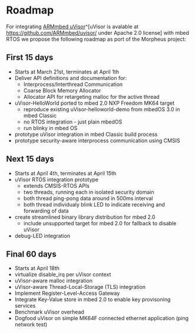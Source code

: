 # Roadmap

For integrating [ARMmbed uVisor](https://github.com/ARMmbed/uvisor/)^[uVisor is avalable at https://github.com/ARMmbed/uvisor/ under Apache 2.0 license] with mbed RTOS we propose the following roadmap as port of the Morpheus project: 

## First 15 days
- Starts at March 21st, terminates at April 1th
- Deliver API definitions and documentation for:
    * Interprocess/Interthread Communication
    * Coarse Block Memory Allocator
    * Allocator API for retargeting malloc for the active thread
- uVisor-HelloWorld ported to mbed 2.0 NXP Freedom MK64 target
    * reproduce existing uVisor-helloworld-demo from mbedOS 3.0 in mbed Classic
    * no RTOS integration - just plain mbedOS
    * run blinky in mbed OS
- prototype uVisor integration in mbed Classic build process
- prototype security-aware interprocess communication using CMSIS

## Next 15 days
- Starts at April 4th, terminates at April 15th
- uVisor RTOS integration prototype
    * extends CMSIS-RTOS APIs
    * two threads, running each in isolated security domain
    * both thread ping-pong data around in 500ms interval
    * both thread individualy blink LED to indicate receiving and forwarding of data  
- create streamlined binary library distribution for mbed 2.0
    * include unsupported target for mbed 2.0 for fallback to disable uVisor
- debug-LED integration
 
## Final 60 days
- Starts at April 18th
- virtualize disable_irq per uVisor context
- uVisor-aware malloc integration
- uVisor-aware Thread-Local-Storage (TLS) integration
- Implement Register-Level-Access Gateway
- Integrate Key-Value store in mbed 2.0 to enable key provisoning services
- Benchmark uVisor overhead
- Dogfood uVisor on simple MK64F connected ethernet application (ping network test)
 
